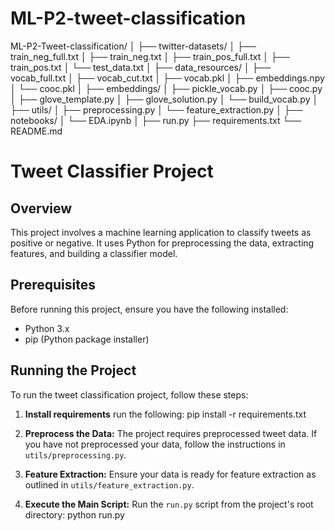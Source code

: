 # ML-P2-tweet-classification
ML-P2-Tweet-classification/
│
├── twitter-datasets/
│   ├── train_neg_full.txt
│   ├── train_neg.txt
│   ├── train_pos_full.txt
│   ├── train_pos.txt
│   └── test_data.txt
│
├── data_resources/ 
│   ├── vocab_full.txt
│   ├── vocab_cut.txt
│   ├── vocab.pkl
│   ├── embeddings.npy
│   └── cooc.pkl
│
├── embeddings/ 
│   ├── pickle_vocab.py
│   ├── cooc.py
│   ├── glove_template.py
│   ├── glove_solution.py
│   └── build_vocab.py
│
├── utils/
│   ├── preprocessing.py 
│   └── feature_extraction.py 
│
├── notebooks/ 
│   └── EDA.ipynb
│
├── run.py 
├── requirements.txt 
└── README.md 



# Tweet Classifier Project

## Overview
This project involves a machine learning application to classify tweets as positive or negative. It uses Python for preprocessing the data, extracting features, and building a classifier model.

## Prerequisites
Before running this project, ensure you have the following installed:
- Python 3.x
- pip (Python package installer)


## Running the Project
To run the tweet classification project, follow these steps:

1. **Install requirements**
run the following: 
pip install -r requirements.txt

2. **Preprocess the Data:**
The project requires preprocessed tweet data. If you have not preprocessed your data, follow the instructions in `utils/preprocessing.py`.

3. **Feature Extraction:**
Ensure your data is ready for feature extraction as outlined in `utils/feature_extraction.py`.

4. **Execute the Main Script:**
Run the `run.py` script from the project's root directory: 
python run.py

